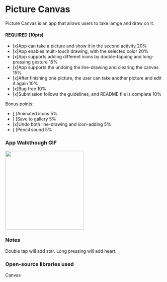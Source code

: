 # Picture Canvas
Picture Canvas is an app that allows users to take iamge and draw on it.


#### REQUIRED (10pts)

- [x]App can take a picture and show it in the second activity 20%
- [x]App enables multi-touch drawing, with the selected color 20%
- [x]App supports adding different icons by double-tapping and long-pressing gesture 15%
- [x]App supports the undoing the line-drawing and clearing the canvas 15%
- [x]After finishing one picture, the user can take another picture and edit it again 10%
- [x]Bug free 10%
- [x]Submission follows the guidelines, and README file is complete 10%

Bonus points:
- [ ]Animated icons 5%
- [ ]Save to gallery 5%
- [x]Undo both line-drawing and icon-adding 5%
- [ ]Pencil sound 5%


### App Walkthough GIF

<img src="YOUR_GIF_URL_HERE" width=250><br>

### Notes
Double tap will add star.
Long pressing will add heart.

### Open-source libraries used
Canvas
